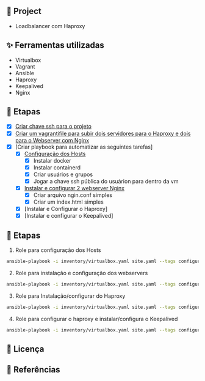 ## 🌱 Project

- Loadbalancer com Haproxy

## ✨ Ferramentas utilizadas

- Virtualbox
- Vagrant
- Ansible
- Haproxy
- Keepalived
- Nginx

## 🚀 Etapas

- [x] [Criar chave ssh para o projeto](./keys/)
- [x] [Criar um vagrantifile para subir dois servidores para o Haproxy e dois para o Webserver com Nginx](./vagrantfile)
- [x] [Criar playbook para automatizar as seguintes tarefas]
    - [x] [Configuração dos Hosts](./roles/configure_hosts/)
        - [x] Instalar docker
        - [x] Instalar containerd
        - [x] Criar usuários e grupos
        - [x] Jogar a chave ssh pública do usuárion para dentro da vm
    - [x] [Instalar e configurar 2 webserver Nginx](./roles/configure_webserver/)
        - [x] Criar arquivo ngin.conf simples
        - [x] Criar um index.html simples
    - [x] [Instalar e Configurar o Haproxy]
    - [x] [Instalar e configurar o Keepalived]

## 🚀 Etapas

1. Role para configuração dos Hosts

```bash
ansible-playbook -i inventory/virtualbox.yaml site.yaml --tags configure
```

2. Role para instalação e configuração dos webservers

```bash
ansible-playbook -i inventory/virtualbox.yaml site.yaml --tags configure
```

3. Role para Instalação/configurar do Haproxy

```bash
ansible-playbook -i inventory/virtualbox.yaml site.yaml --tags configure
```

4. Role para configurar o haproxy e instalar/configura o Keepalived

```bash
ansible-playbook -i inventory/virtualbox.yaml site.yaml --tags configure
```

## 📄 Licença

## 🙇 Referências